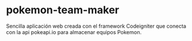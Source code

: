 # pokemon-team-maker
Sencilla aplicación web creada con el framework Codeigniter que conecta con la api pokeapi.io para almacenar equipos Pokemon.
